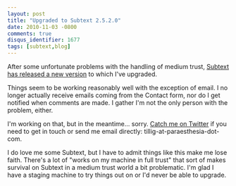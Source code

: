 ```yaml
---
layout: post
title: "Upgraded to Subtext 2.5.2.0"
date: 2010-11-03 -0800
comments: true
disqus_identifier: 1677
tags: [subtext,blog]
---
```

After some unfortunate problems with the handling of medium trust,
[Subtext has released a new
version](http://code.google.com/p/subtext/downloads/list) to which I've
upgraded.

Things seem to be working reasonably well with the exception of email. I
no longer actually receive emails coming from the Contact form, nor do I
get notified when comments are made. I gather I'm not the only person
with the problem, either.

I'm working on that, but in the meantime... sorry. [Catch me on
Twitter](http://twitter.com/tillig) if you need to get in touch or send
me email directly: tillig-at-paraesthesia-dot-com.

I do love me some Subtext, but I have to admit things like this make me
lose faith. There's a lot of "works on my machine in full trust" that
sort of makes survival on Subtext in a medium trust world a bit
problematic. I'm glad I have a staging machine to try things out on or
I'd never be able to upgrade.
